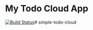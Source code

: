 # My Todo Cloud App

[![Build Status](https://travis-ci.org/gravitonian/my-todo-cloud.svg?branch=master)](https://travis-ci.org/gravitonian/my-todo-cloud)# simple-todo-cloud
